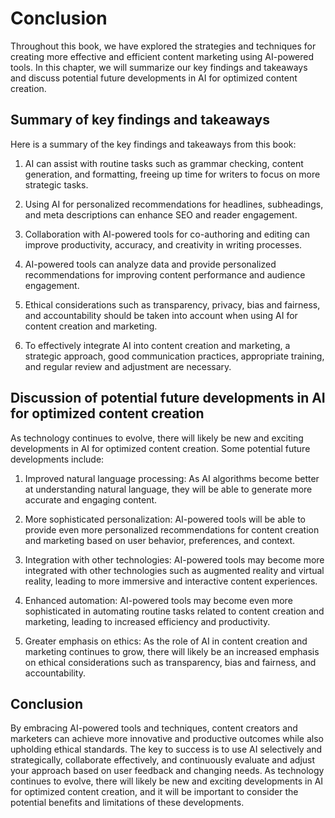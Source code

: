 # Conclusion

Throughout this book, we have explored the strategies and techniques for creating more effective and efficient content marketing using AI-powered tools. In this chapter, we will summarize our key findings and takeaways and discuss potential future developments in AI for optimized content creation.

Summary of key findings and takeaways
-------------------------------------

Here is a summary of the key findings and takeaways from this book:

1. AI can assist with routine tasks such as grammar checking, content generation, and formatting, freeing up time for writers to focus on more strategic tasks.

2. Using AI for personalized recommendations for headlines, subheadings, and meta descriptions can enhance SEO and reader engagement.

3. Collaboration with AI-powered tools for co-authoring and editing can improve productivity, accuracy, and creativity in writing processes.

4. AI-powered tools can analyze data and provide personalized recommendations for improving content performance and audience engagement.

5. Ethical considerations such as transparency, privacy, bias and fairness, and accountability should be taken into account when using AI for content creation and marketing.

6. To effectively integrate AI into content creation and marketing, a strategic approach, good communication practices, appropriate training, and regular review and adjustment are necessary.

Discussion of potential future developments in AI for optimized content creation
--------------------------------------------------------------------------------

As technology continues to evolve, there will likely be new and exciting developments in AI for optimized content creation. Some potential future developments include:

1. Improved natural language processing: As AI algorithms become better at understanding natural language, they will be able to generate more accurate and engaging content.

2. More sophisticated personalization: AI-powered tools will be able to provide even more personalized recommendations for content creation and marketing based on user behavior, preferences, and context.

3. Integration with other technologies: AI-powered tools may become more integrated with other technologies such as augmented reality and virtual reality, leading to more immersive and interactive content experiences.

4. Enhanced automation: AI-powered tools may become even more sophisticated in automating routine tasks related to content creation and marketing, leading to increased efficiency and productivity.

5. Greater emphasis on ethics: As the role of AI in content creation and marketing continues to grow, there will likely be an increased emphasis on ethical considerations such as transparency, bias and fairness, and accountability.

Conclusion
----------

By embracing AI-powered tools and techniques, content creators and marketers can achieve more innovative and productive outcomes while also upholding ethical standards. The key to success is to use AI selectively and strategically, collaborate effectively, and continuously evaluate and adjust your approach based on user feedback and changing needs. As technology continues to evolve, there will likely be new and exciting developments in AI for optimized content creation, and it will be important to consider the potential benefits and limitations of these developments.

